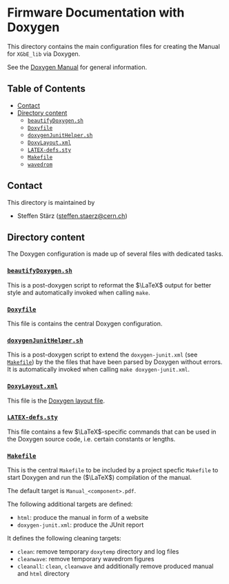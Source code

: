 # Firmware Documentation with Doxygen

This directory contains the main configuration files for creating the Manual for `XGbE_lib` via Doxygen.

See the [Doxygen Manual](http://www.doxygen.nl/manual/) for general information.

## Table of Contents
* [Contact](#contact)
* [Directory content](#directory-content)
   + [`beautifyDoxygen.sh`](#beautifydoxygensh)
   + [`Doxyfile`](#doxyfile)
   + [`doxygenJunitHelper.sh`](#doxygenjunithelpersh)
   + [`DoxyLayout.xml`](#doxylayoutxml)
   + [`LATEX-defs.sty`](#latex-defssty)
   + [`Makefile`](#makefile)
   + [`wavedrom`](#wavedrom)

## Contact

This directory is maintained by
- Steffen Stärz (<steffen.staerz@cern.ch>)

## Directory content
The Doxygen configuration is made up of several files with dedicated tasks.

### [`beautifyDoxygen.sh`](./beautifyDoxygen.sh)
This is a post-doxygen script to reformat the $`\LaTeX`$ output for better style and automatically invoked when calling `make`.

### [`Doxyfile`](./Doxyfile)
This file is contains the central Doxygen configuration.

### [`doxygenJunitHelper.sh`](./doxygenjunithelper.sh)
This is a post-doxygen script to extend the `doxygen-junit.xml` (see [`Makefile`](#makefile)) by the the files that have been parsed by Doxygen without errors.
It is automatically invoked when calling `make doxygen-junit.xml`.

### [`DoxyLayout.xml`](./DoxyLayout.xml)
This file is the [Doxygen layout file](http://www.doxygen.nl/manual/config.html#cfg_layout_file).

### [`LATEX-defs.sty`](./LATEX-defs.sty)
This file contains a few $`\LaTeX`$-specific commands that can be used in the Doxygen source code, i.e. certain constants or lengths.

### [`Makefile`](./Makefile)
This is the central `Makefile` to be included by a project specfic `Makefile` to start Doxygen and run the ($`\LaTeX`$) compilation of the manual.

The default target is `Manual_<component>.pdf`.

The following additional targets are defined:
- `html`: produce the manual in form of a website
- `doxygen-junit.xml`: produce the JUnit report

It defines the following cleaning targets:
- `clean`: remove temporary `doxytemp` directory and log files
- `cleanwave`: remove temporary wavedrom figures
- `cleanall`: `clean`, `cleanwave` and additionally remove produced manual and `html` directory
